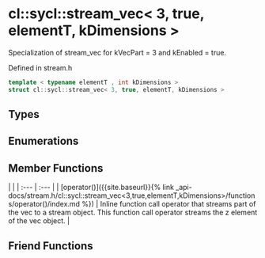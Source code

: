 ---
---
# cl::sycl::stream_vec< 3, true, elementT, kDimensions >

Specialization of stream_vec for kVecPart = 3 and kEnabled = true. 

Defined in stream.h

```cpp
template < typename elementT , int kDimensions >
struct cl::sycl::stream_vec< 3, true, elementT, kDimensions >
```

## Types

## Enumerations

## Member Functions

   |   |
| :--- | :--- |
| [operator()]({{site.baseurl}}{% link _api-docs/stream.h/cl::sycl::stream_vec<3,true,elementT,kDimensions>/functions/operator()/index.md %}) | Inline function call operator that streams part of the vec to a stream object. This function call operator streams the z element of the vec object.  |


## Friend Functions

